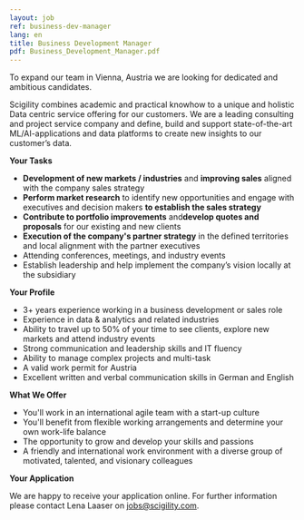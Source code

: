 ```yaml
---
layout: job
ref: business-dev-manager
lang: en
title: Business Development Manager
pdf: Business_Development_Manager.pdf
---
```


To expand our team in Vienna, Austria we are looking for dedicated and ambitious candidates.

Scigility combines academic and practical knowhow to a unique and holistic Data centric service offering for our customers. ​We are a leading consulting and project service company ​and define, build and support state-of-the-art ​ML/AI-applications and ​data platforms ​to create new insights to our customer’s data.

**Your Tasks**

* **Development of new markets / industries​** and **i​mproving sales​** aligned with the company sales strategy
* **Perform market research​** to identify new opportunities and engage with executives and decision makers **t​o establish the sales strategy**
* **Contribute to portfolio improvements​** and **​develop quotes and proposals​** for our existing and new clients
* **Execution of the company's partner strategy​** in the defined territories and local alignment with the partner executives
* Attending conferences, meetings, and industry events
* Establish leadership and help implement the company’s vision locally at the subsidiary

**Your Profile**

* 3+ years experience working in a business development or sales role
* Experience in data & analytics and related industries
* Ability to travel up to 50% of your time to see clients, explore new markets and attend industry events
* Strong communication and leadership skills and IT fluency
* Ability to manage complex projects and multi-task
* A valid work permit for Austria
* Excellent written and verbal communication skills in German and English

**What We Offer**

* You'll work in an international agile team with a start-up culture
* You'll benefit from flexible working arrangements and determine your own work-life balance
* The opportunity to grow and develop your skills and passions
* A friendly and international work environment with a diverse group of motivated, talented, and visionary colleagues

**Your Application**

We are happy to receive your application online. For further information please contact Lena Laaser on j​obs@scigility.com.​
